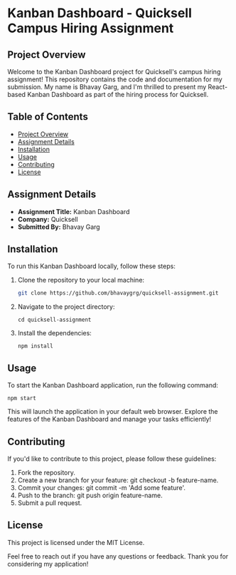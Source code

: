 # Kanban Dashboard - Quicksell Campus Hiring Assignment

## Project Overview

Welcome to the Kanban Dashboard project for Quicksell's campus hiring assignment! This repository contains the code and documentation for my submission. My name is Bhavay Garg, and I'm thrilled to present my React-based Kanban Dashboard as part of the hiring process for Quicksell.

## Table of Contents

- [Project Overview](#project-overview)
- [Assignment Details](#assignment-details)
- [Installation](#installation)
- [Usage](#usage)
- [Contributing](#contributing)
- [License](#license)

## Assignment Details

* **Assignment Title:** Kanban Dashboard
* **Company:** Quicksell
* **Submitted By:** Bhavay Garg

## Installation

To run this Kanban Dashboard locally, follow these steps:

1. Clone the repository to your local machine:
   ```bash
   git clone https://github.com/bhavaygrg/quicksell-assignment.git
2. Navigate to the project directory:
   ```
   cd quicksell-assignment
3. Install the dependencies:
   ```
   npm install
   
## Usage
To start the Kanban Dashboard application, run the following command:

  
  ```npm start```

This will launch the application in your default web browser. Explore the features of the Kanban Dashboard and manage your tasks efficiently!

## Contributing
If you'd like to contribute to this project, please follow these guidelines:

1. Fork the repository.
2. Create a new branch for your feature: git checkout -b feature-name.
3. Commit your changes: git commit -m 'Add some feature'.
4. Push to the branch: git push origin feature-name.
5. Submit a pull request.
## License
This project is licensed under the MIT License.

Feel free to reach out if you have any questions or feedback. Thank you for considering my application!
